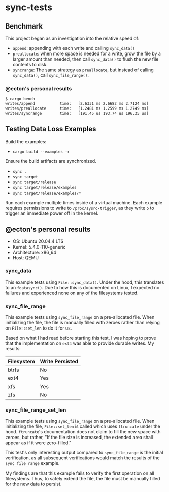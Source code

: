 # sync-tests

## Benchmark

This project began as an investigation into the relative speed of:

- `append`: appending with each write and calling `sync_data()`
- `preallocate`: when more space is needed for a write, grow the file by a
  larger amount than needed, then call `sync_data()` to flush the new file
  contents to disk.
- `syncrange`: The same strategy as `preallocate`, but instead of calling
  `sync_data()`, call `sync_file_range()`.

### @ecton's personal results

```sh
$ cargo bench
writes/append           time:   [2.6331 ms 2.6682 ms 2.7124 ms]
writes/preallocate      time:   [1.2481 ms 1.2599 ms 1.2749 ms]
writes/syncrange        time:   [191.45 us 193.74 us 196.35 us]
```

## Testing Data Loss Examples

Build the examples:

- `cargo build --examples -r`

Ensure the build artifacts are synchronized.

- `sync .`
- `sync target`
- `sync target/release`
- `sync target/release/examples`
- `sync target/release/examples/*`

Run each example multiple times inside of a virtual machine. Each example
requires permissions to write to `/proc/sysrq-trigger`, as they write `o` to
trigger an immediate power off in the kernel.

## @ecton's personal results

- OS: Ubuntu 20.04.4 LTS
- Kernel: 5.4.0-110-generic
- Architecture: x86_64
- Host: QEMU

### sync_data

This example tests using `File::sync_data()`. Under the hood, this translates to
an `fdatasync()`. Due to how this is documented on Linux, I expected no failures
and experienced none on any of the filesystems tested.

### sync_file_range

This example tests using `sync_file_range` on a pre-allocated file. When
initializing the file, the file is manually filled with zeroes rather than
relying on `File::set_len` to do it for us.

Based on what I had read before starting this test, I was hoping to prove that
the implementation on `ext4` was able to provide durable writes. My results:

| Filesystem | Write Persisted |
|------------|-----------------|
| btrfs      | No              |
| ext4       | Yes             |
| xfs        | Yes             |
| zfs        | No              |

### sync_file_range_set_len

This example tests using `sync_file_range` on a pre-allocated file. When
initializing the file, `File::set_len` is called which uses `ftruncate` under
the hood. `ftruncate`'s documentation does not claim to fill the new space with
zeroes, but rather, "If the file size is increased, the extended area shall
appear as if it were zero-filled."

This test's only interesting output compared to `sync_file_range` is the initial
verification, as all subsequent verifications would match the results of the
`sync_file_range` example.

My findings are that this example fails to verify the first operation on all
filesystems. Thus, to safely extend the file, the file must be manually filled
for the new data to persist.
